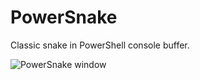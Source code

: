 # PowerSnake
Classic snake in PowerShell console buffer.

![PowerSnake window](http://traal.eu/wp/wp-content/uploads/2016/01/powersnake.jpg)
